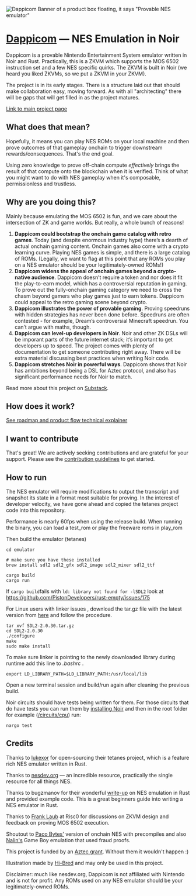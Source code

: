 ![Dappicom Banner of a product box floating, it says "Provable NES emulator"](1_DappicomBox.gif)
# [Dappicom](https://tonk-gg.github.io/dappicom-site) — NES Emulation in Noir

Dappicom is a provable Nintendo Entertainment System emulator written in Noir and Rust. Practically, this is a ZKVM which supports the MOS 6502 instruction set and a few NES specific quirks. The ZKVM is built in Noir (we heard you liked ZKVMs, so we put a ZKVM in your ZKVM).

The project is in its early stages. There is a structure laid out that should make collaboration easy, moving forward. As with all "architecting" there will be gaps that will get filled in as the project matures.

[Link to main project page](https://tonk-gg.github.io/dappicom-site)

## What does that mean?
Hopefully, it means you can play NES ROMs on your local machine and then prove outcomes of that gameplay onchain to trigger downstream rewards/consequences. That's the end goal.

Using zero knowledge to prove off-chain compute *effectively* brings the result of that compute onto the blockchain when it is verified. Think of what you might want to do with NES gameplay when it's composable, permissionless and trustless. 

##  Why are you doing this?
Mainly because emulating the MOS 6502 is fun, and we care about the intersection of ZK and game worlds. But really, a whole bunch of reasons!
1. **Dappicom could bootstrap the onchain game catalog with retro games**. Today (and despite enormous industry hype) there’s a dearth of actual onchain gaming content. Onchain games also come with a crypto learning curve. Playing NES games is simple, and there is a large catalog of ROMs. (Legally, we want to flag at this point that any ROMs you play on a NES emulator should be your legitimately-owned ROMs!)
2. **Dappicom widens the appeal of onchain games beyond a crypto-native audience**. Dappicom doesn’t require a token and nor does it fit the play-to-earn model, which has a controversial reputation in gaming. To prove out the fully-onchain gaming category we need to cross the chasm beyond gamers who play games just to earn tokens. Dappicom could appeal to the retro gaming scene beyond crypto.
3. **Dappicom illustrates the power of provable gaming**. Proving speedruns with hidden strategies has never been done before. Speedruns are often contested - for example, Dream’s controversial Minecraft speedrun. You can’t argue with maths, though.
4. **Dappicom can level-up developers in Noir**. Noir and other ZK DSLs will be imporant parts of the future internet stack; it’s important to get developers up to speed. The project comes with plenty of documentation to get someone contributing right away. There will be extra material discussing best practices when writing Noir code.
5. **Dappicom stretches Noir in powerful ways**. Dappicom shows that Noir has ambitions beyond being a DSL for Aztec protocol, and also has significant performance needs for Noir to match.

Read more about this project on [Substack](https://tonk.substack.com/p/dappicom-community-release).

## How does it work?

[See roadmap and product flow technical explainer](TECHNICAL.md)

## I want to contribute

That's great! We are actively seeking contributions and are grateful for your support. Please see the [contribution guidelines](CONTRIBUTING.md) to get started. 

## How to run

The NES emulator will require modifications to output the transcript and snapshot its state in a format most suitable for proving. In the interest of developer velocity, we have gone ahead and copied the tetanes project code into this repository.

Performance is nearly 60fps when using the release build. When running the binary, you can load a test_rom or play the freeware roms in play_rom


Then build the emulator (tetanes)

```
cd emulator 

# make sure you have these installed
brew install sdl2 sdl2_gfx sdl2_image sdl2_mixer sdl2_ttf

cargo build
cargo run
```

If `cargo build`fails with `ld: library not found for -lSDL2` look at <https://github.com/PistonDevelopers/rust-empty/issues/175>

For Linux users with linker issues , download the tar.gz file with the latest version from [here](https://github.com/libsdl-org/SDL/releases/tag/release-2.30.1) and follow the procedure.
```
tar xvf SDL2-2.0.30.tar.gz
cd SDL2-2.0.30
./configure
make
sudo make install
```
To make sure linker is pointing to the newly downloaded library during runtime add this line to *.bashrc* .
```
export LD_LIBRARY_PATH=$LD_LIBRARY_PATH:/usr/local/lib
```
Open a new terminal session and build/run again after cleaning the previous build.
 
Noir circuits should have tests being written for them. For those circuits that do have tests you can run them by [installing Noir](https://noir-lang.org/docs/getting_started/installation/) and then in the root folder for example ([/circuits/cpu](/circuits/cpu)) run:
```
nargo test
```

## Credits

Thanks to [lukexor](https://lukeworks.tech/) for open-sourcing their tetanes project, which is a feature rich NES emulator written in Rust.

Thanks to [nesdev.org](https://nesdev.org) — an incredible resource, practically the single resource for all things NES.

Thanks to bugzmanov for their wonderful [write-up](https://bugzmanov.github.io/nes_ebook/index.html) on NES emulation in Rust and provided example code. This is a great beginners guide into writing a NES emulator in Rust.

Thanks to [Frank Laub](https://github.com/flaub) at Risc0 for discussions on ZKVM design and feedback on proving MOS 6502 execution.

Shoutout to [Paco Bytes'](https://twitter.com/therealbytes/status/1668301322481704960?s=20) version of onchain NES with precompiles and also [Nalin's](https://twitter.com/nibnalin) Game Boy emulation that used fraud proofs.
 
This project is funded by an [Aztec grant](https://aztec.network/grants/). Without them it wouldn't happen :)

Illustration made by [Hi-Bred](https://hi-bred.net) and may only be used in this project.

Disclaimer: much like nesdev.org, Dappicom is not affiliated with Nintendo and is not for profit. Any ROMs used on any NES emulator should be your legitimately-owned ROMs.
